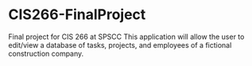 # CIS266-FinalProject
Final project for CIS 266 at SPSCC
This application will allow the user to edit/view a database of tasks, projects, and employees of a fictional construction company.
